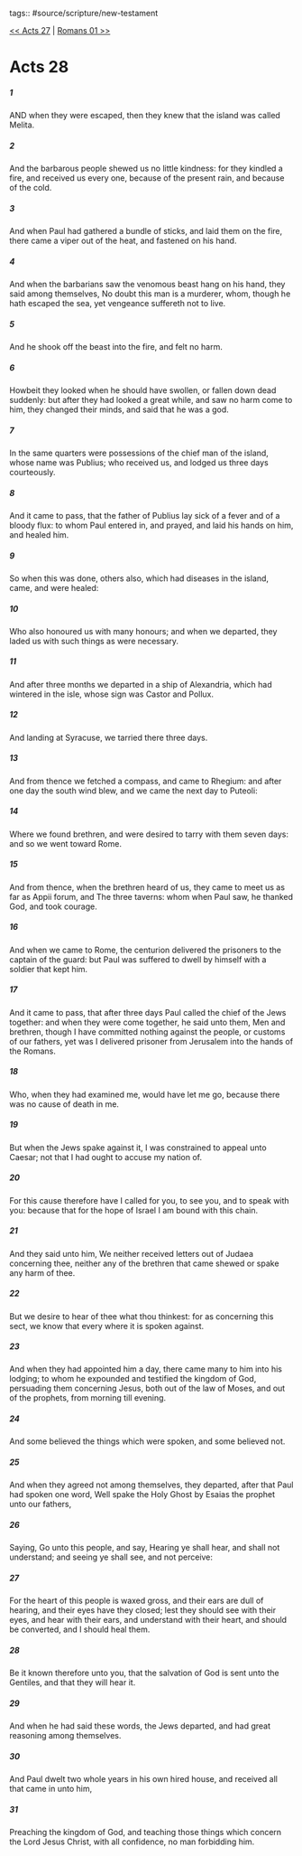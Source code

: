tags:: #source/scripture/new-testament

[<< Acts 27](new-testament/05_Acts/Acts_27.md) | [Romans 01 >>](new-testament/06_Romans/Romans_01.md)

# Acts 28

##### 1

AND when they were escaped, then they knew that the island was called Melita.

##### 2

And the barbarous people shewed us no little kindness: for they kindled a fire, and received us every one, because of the present rain, and because of the cold.

##### 3

And when Paul had gathered a bundle of sticks, and laid them on the fire, there came a viper out of the heat, and fastened on his hand.

##### 4

And when the barbarians saw the venomous beast hang on his hand, they said among themselves, No doubt this man is a murderer, whom, though he hath escaped the sea, yet vengeance suffereth not to live.

##### 5

And he shook off the beast into the fire, and felt no harm.

##### 6

Howbeit they looked when he should have swollen, or fallen down dead suddenly: but after they had looked a great while, and saw no harm come to him, they changed their minds, and said that he was a god.

##### 7

In the same quarters were possessions of the chief man of the island, whose name was Publius; who received us, and lodged us three days courteously.

##### 8

And it came to pass, that the father of Publius lay sick of a fever and of a bloody flux: to whom Paul entered in, and prayed, and laid his hands on him, and healed him.

##### 9

So when this was done, others also, which had diseases in the island, came, and were healed:

##### 10

Who also honoured us with many honours; and when we departed, they laded us with such things as were necessary.

##### 11

And after three months we departed in a ship of Alexandria, which had wintered in the isle, whose sign was Castor and Pollux.

##### 12

And landing at Syracuse, we tarried there three days.

##### 13

And from thence we fetched a compass, and came to Rhegium: and after one day the south wind blew, and we came the next day to Puteoli:

##### 14

Where we found brethren, and were desired to tarry with them seven days: and so we went toward Rome.

##### 15

And from thence, when the brethren heard of us, they came to meet us as far as Appii forum, and The three taverns: whom when Paul saw, he thanked God, and took courage.

##### 16

And when we came to Rome, the centurion delivered the prisoners to the captain of the guard: but Paul was suffered to dwell by himself with a soldier that kept him.

##### 17

And it came to pass, that after three days Paul called the chief of the Jews together: and when they were come together, he said unto them, Men and brethren, though I have committed nothing against the people, or customs of our fathers, yet was I delivered prisoner from Jerusalem into the hands of the Romans.

##### 18

Who, when they had examined me, would have let me go, because there was no cause of death in me.

##### 19

But when the Jews spake against it, I was constrained to appeal unto Caesar; not that I had ought to accuse my nation of.

##### 20

For this cause therefore have I called for you, to see you, and to speak with you: because that for the hope of Israel I am bound with this chain.

##### 21

And they said unto him, We neither received letters out of Judaea concerning thee, neither any of the brethren that came shewed or spake any harm of thee.

##### 22

But we desire to hear of thee what thou thinkest: for as concerning this sect, we know that every where it is spoken against.

##### 23

And when they had appointed him a day, there came many to him into his lodging; to whom he expounded and testified the kingdom of God, persuading them concerning Jesus, both out of the law of Moses, and out of the prophets, from morning till evening.

##### 24

And some believed the things which were spoken, and some believed not.

##### 25

And when they agreed not among themselves, they departed, after that Paul had spoken one word, Well spake the Holy Ghost by Esaias the prophet unto our fathers,

##### 26

Saying, Go unto this people, and say, Hearing ye shall hear, and shall not understand; and seeing ye shall see, and not perceive:

##### 27

For the heart of this people is waxed gross, and their ears are dull of hearing, and their eyes have they closed; lest they should see with their eyes, and hear with their ears, and understand with their heart, and should be converted, and I should heal them.

##### 28

Be it known therefore unto you, that the salvation of God is sent unto the Gentiles, and that they will hear it.

##### 29

And when he had said these words, the Jews departed, and had great reasoning among themselves.

##### 30

And Paul dwelt two whole years in his own hired house, and received all that came in unto him,

##### 31

Preaching the kingdom of God, and teaching those things which concern the Lord Jesus Christ, with all confidence, no man forbidding him.
